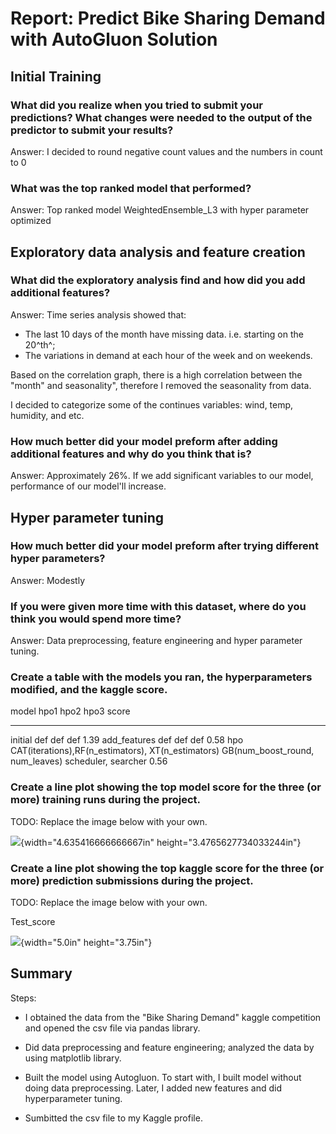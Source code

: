 # Report: Predict Bike Sharing Demand with AutoGluon Solution

## Initial Training

### What did you realize when you tried to submit your predictions? What changes were needed to the output of the predictor to submit your results?

Answer: I decided to round negative count values and the numbers in
count to 0

### What was the top ranked model that performed?

Answer: Top ranked model WeightedEnsemble_L3 with hyper parameter
optimized

## Exploratory data analysis and feature creation

### What did the exploratory analysis find and how did you add additional features?

Answer: Time series analysis showed that:

-   The last 10 days of the month have missing data. i.e. starting on
    the 20^th^;
-   The variations in demand at each hour of the week and on weekends.

Based on the correlation graph, there is a high correlation between the
"month" and seasonality", therefore I removed the seasonality from data.

I decided to categorize some of the continues variables: wind, temp,
humidity, and etc.

### How much better did your model preform after adding additional features and why do you think that is?

Answer: Approximately 26%. If we add significant variables to our model,
performance of our model'll increase.

## Hyper parameter tuning

### How much better did your model preform after trying different hyper parameters?

Answer: Modestly

### If you were given more time with this dataset, where do you think you would spend more time?

Answer: Data preprocessing, feature engineering and hyper parameter
tuning.

### Create a table with the models you ran, the hyperparameters modified, and the kaggle score.

  model          hpo1                                                 hpo2                              hpo3                  score
  -------------- ---------------------------------------------------- --------------------------------- --------------------- -------
  initial        def                                                  def                               def                   1.39
  add_features   def                                                  def                               def                   0.58
  hpo            CAT(iterations),RF(n_estimators), XT(n_estimators)   GB(num_boost_round, num_leaves)   scheduler, searcher   0.56

### Create a line plot showing the top model score for the three (or more) training runs during the project.

TODO: Replace the image below with your own.

![](vertopal_aa12879fcd254da4a1e9e41b6b370c2d/media/image1.png){width="4.635416666666667in"
height="3.4765627734033244in"}

### Create a line plot showing the top kaggle score for the three (or more) prediction submissions during the project.

TODO: Replace the image below with your own.

Test_score

![](vertopal_aa12879fcd254da4a1e9e41b6b370c2d/media/image2.png){width="5.0in"
height="3.75in"}

## Summary

Steps:

-   I obtained the data from the "Bike Sharing Demand" kaggle
    competition and opened the csv file via pandas library.

-   Did data preprocessing and feature engineering; analyzed the data by
    using matplotlib library.

-   Built the model using Autogluon. To start with, I built model
    without doing data preprocessing. Later, I added new features and
    did hyperparameter tuning.

-   Sumbitted the csv file to my Kaggle profile.
